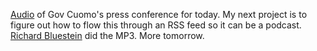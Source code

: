 <a href="http://scripting.com/2020/03/24/cuomoMarch24.mp3">Audio</a> of Gov Cuomo's press conference for today. My next project is to figure out how to flow this through an RSS feed so it can be a podcast. <a href="https://www.linkedin.com/in/rbrianbluestein/">Richard Bluestein</a> did the MP3. More tomorrow. 
